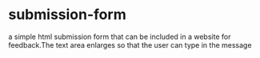 # submission-form
a simple html submission form that can be included in a website for feedback.The text area enlarges so that the user can type in the message
